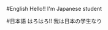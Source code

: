#English
Hello!! I'm Japanese student

#日本語
はろはろ!! 我は日本の学生なり

<!---
taisan11/taisan11 is a ✨ special ✨ repository because its `README.md` (this file) appears on your GitHub profile.
You can click the Preview link to take a look at your changes.
--->

